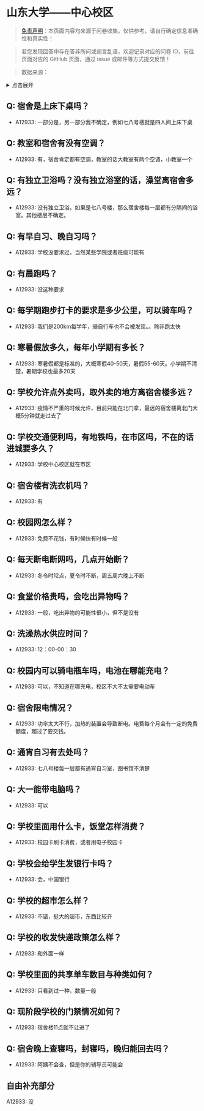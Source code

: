 # 山东大学——中心校区

> [免责声明](https://colleges.chat/#_3)：本页面内容均来源于问卷收集，仅供参考，请自行确定信息准确性和真实性！

> 若您发现回答中存在答非所问或胡言乱语，欢迎记录对应的问卷 ID，前往页面对应的 GitHub 页面，通过 issue 或邮件等方式提交反馈！

> 数据来源：

<details><summary>点击展开</summary>
<ul>
<li>A12933: 1225046792@qq.com (2022 年 06 月)</li>
</ul>
</details>

## Q: 宿舍是上床下桌吗？

- A12933: 一部分是，另一部分我不确定，例如七八号楼就是四人间上床下桌

## Q: 教室和宿舍有没有空调？

- A12933: 有，宿舍肯定都有空调，教室的话大教室有两个空调，小教室一个

## Q: 有独立卫浴吗？没有独立浴室的话，澡堂离宿舍多远？

- A12933: 没有独立卫浴。如果是七八号楼，那么宿舍楼每一层都有分隔间的浴室。其他楼层不确定。

## Q: 有早自习、晚自习吗？

- A12933: 学校没要求过，当然某些学院或者班级可能有

## Q: 有晨跑吗？

- A12933: 没这种要求

## Q: 每学期跑步打卡的要求是多少公里，可以骑车吗？

- A12933: 我们是200km每学年，骑自行车也不会被发现。。除非跑太快

## Q: 寒暑假放多久，每年小学期有多长？

- A12933: 寒暑假都是标准的，大概寒假40-50天，暑假55-60天。小学期不清楚，暑期学校也最多20天

## Q: 学校允许点外卖吗，取外卖的地方离宿舍楼多远？

- A12933: 疫情不严重的时候允许，目前只能在北门拿，最远的宿舍楼离北门大概5分钟就走过去了

## Q: 学校交通便利吗，有地铁吗，在市区吗，不在的话进城要多久？

- A12933: 学校中心校区就在市区

## Q: 宿舍楼有洗衣机吗？

- A12933: 有

## Q: 校园网怎么样？

- A12933: 免费不花钱，有时候快有时候一般

## Q: 每天断电断网吗，几点开始断？

- A12933: 冬令时12点，夏令时不断，周五周六晚上不断

## Q: 食堂价格贵吗，会吃出异物吗？

- A12933: 一般，吃出异物的可能性很小，但不是没有

## Q: 洗澡热水供应时间？

- A12933: 12：00-00：30

## Q: 校园内可以骑电瓶车吗，电池在哪能充电？

- A12933: 可以，不知道在哪充电，校区不大不太需要电动车

## Q: 宿舍限电情况？

- A12933: 功率太大不行，加热的装置会导致断电。电费每个月会有一定的免费额度，超过了要交钱。

## Q: 通宵自习有去处吗？

- A12933: 七八号楼每一层都有通宵自习室，图书馆不清楚

## Q: 大一能带电脑吗？

- A12933: 可以

## Q: 学校里面用什么卡，饭堂怎样消费？

- A12933: 校园卡刷卡消费，或者用电子校园卡

## Q: 学校会给学生发银行卡吗？

- A12933: 会，中国银行

## Q: 学校的超市怎么样？

- A12933: 不错，挺大的超市，东西比较齐

## Q: 学校的收发快递政策怎么样？

- A12933: 和外面一样

## Q: 学校里面的共享单车数目与种类如何？

- A12933: 只看到过一种，数量一般

## Q: 现阶段学校的门禁情况如何？

- A12933: 宿舍楼11点就不让进了

## Q: 宿舍晚上查寝吗，封寝吗，晚归能回去吗？

- A12933: 阿姨不会查，但是你的辅导员可能会

## 自由补充部分

A12933: 没